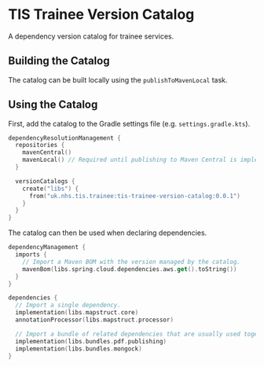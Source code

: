 # TIS Trainee Version Catalog
A dependency version catalog for trainee services.

## Building the Catalog
The catalog can be built locally using the `publishToMavenLocal` task.

## Using the Catalog
First, add the catalog to the Gradle settings file (e.g. `settings.gradle.kts`).

```kotlin
dependencyResolutionManagement {
  repositories {
    mavenCentral()
    mavenLocal() // Required until publishing to Maven Central is implemented.
  }

  versionCatalogs {
    create("libs") {
      from("uk.nhs.tis.trainee:tis-trainee-version-catalog:0.0.1")
    }
  }
}
```

The catalog can then be used when declaring dependencies.

```kotlin
dependencyManagement {
  imports {
    // Import a Maven BOM with the version managed by the catalog.
    mavenBom(libs.spring.cloud.dependencies.aws.get().toString())
  }
}

dependencies {
  // Import a single dependency.
  implementation(libs.mapstruct.core)
  annotationProcessor(libs.mapstruct.processor)

  // Import a bundle of related dependencies that are usually used together.
  implementation(libs.bundles.pdf.publishing)
  implementation(libs.bundles.mongock)
}
```
